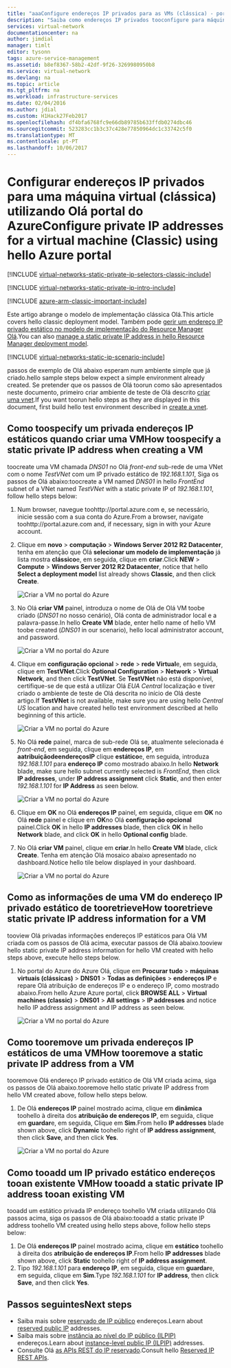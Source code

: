 ```yaml
---
title: "aaaConfigure endereços IP privados para as VMs (clássica) - portal do Azure | Microsoft Docs"
description: "Saiba como endereços IP privados tooconfigure para máquinas virtuais (clássicas) utilizando Olá portal do Azure."
services: virtual-network
documentationcenter: na
author: jimdial
manager: timlt
editor: tysonn
tags: azure-service-management
ms.assetid: b8ef8367-58b2-42df-9f26-3269980950b8
ms.service: virtual-network
ms.devlang: na
ms.topic: article
ms.tgt_pltfrm: na
ms.workload: infrastructure-services
ms.date: 02/04/2016
ms.author: jdial
ms.custom: H1Hack27Feb2017
ms.openlocfilehash: df4bfa6768fc9e66db89785b633ffdb0274dbc46
ms.sourcegitcommit: 523283cc1b3c37c428e77850964dc1c33742c5f0
ms.translationtype: MT
ms.contentlocale: pt-PT
ms.lasthandoff: 10/06/2017
---
```

# <a name="configure-private-ip-addresses-for-a-virtual-machine-classic-using-hello-azure-portal"></a><span data-ttu-id="f17ed-103">Configurar endereços IP privados para uma máquina virtual (clássica) utilizando Olá portal do Azure</span><span class="sxs-lookup"><span data-stu-id="f17ed-103">Configure private IP addresses for a virtual machine (Classic) using hello Azure portal</span></span>

[!INCLUDE [virtual-networks-static-private-ip-selectors-classic-include](../../includes/virtual-networks-static-private-ip-selectors-classic-include.md)]

[!INCLUDE [virtual-networks-static-private-ip-intro-include](../../includes/virtual-networks-static-private-ip-intro-include.md)]

[!INCLUDE [azure-arm-classic-important-include](../../includes/azure-arm-classic-important-include.md)]

<span data-ttu-id="f17ed-104">Este artigo abrange o modelo de implementação clássica Olá.</span><span class="sxs-lookup"><span data-stu-id="f17ed-104">This article covers hello classic deployment model.</span></span> <span data-ttu-id="f17ed-105">Também pode [gerir um endereço IP privado estático no modelo de implementação do Resource Manager Olá](virtual-networks-static-private-ip-arm-pportal.md).</span><span class="sxs-lookup"><span data-stu-id="f17ed-105">You can also [manage a static private IP address in hello Resource Manager deployment model](virtual-networks-static-private-ip-arm-pportal.md).</span></span>

[!INCLUDE [virtual-networks-static-ip-scenario-include](../../includes/virtual-networks-static-ip-scenario-include.md)]

<span data-ttu-id="f17ed-106">passos de exemplo de Olá abaixo esperam num ambiente simple que já criado.</span><span class="sxs-lookup"><span data-stu-id="f17ed-106">hello sample steps below expect a simple environment already created.</span></span> <span data-ttu-id="f17ed-107">Se pretender que os passos de Olá toorun como são apresentados neste documento, primeiro criar ambiente de teste de Olá descrito [criar uma vnet](virtual-networks-create-vnet-classic-pportal.md).</span><span class="sxs-lookup"><span data-stu-id="f17ed-107">If you want toorun hello steps as they are displayed in this document, first build hello test environment described in [create a vnet](virtual-networks-create-vnet-classic-pportal.md).</span></span>

## <a name="how-toospecify-a-static-private-ip-address-when-creating-a-vm"></a><span data-ttu-id="f17ed-108">Como toospecify um privada endereços IP estáticos quando criar uma VM</span><span class="sxs-lookup"><span data-stu-id="f17ed-108">How toospecify a static private IP address when creating a VM</span></span>
<span data-ttu-id="f17ed-109">toocreate uma VM chamada *DNS01* no Olá *front-end* sub-rede de uma VNet com o nome *TestVNet* com um IP privado estático de *192.168.1.101*, Siga os passos de Olá abaixo:</span><span class="sxs-lookup"><span data-stu-id="f17ed-109">toocreate a VM named *DNS01* in hello *FrontEnd* subnet of a VNet named *TestVNet* with a static private IP of *192.168.1.101*, follow hello steps below:</span></span>

1. <span data-ttu-id="f17ed-110">Num browser, navegue toohttp://portal.azure.com e, se necessário, inicie sessão com a sua conta do Azure.</span><span class="sxs-lookup"><span data-stu-id="f17ed-110">From a browser, navigate toohttp://portal.azure.com and, if necessary, sign in with your Azure account.</span></span>
2. <span data-ttu-id="f17ed-111">Clique em **novo** > **computação** > **Windows Server 2012 R2 Datacenter**, tenha em atenção que Olá **selecionar um modelo de implementação** já lista mostra **clássico**e, em seguida, clique em **criar**.</span><span class="sxs-lookup"><span data-stu-id="f17ed-111">Click **NEW** > **Compute** > **Windows Server 2012 R2 Datacenter**, notice that hello **Select a deployment model** list already shows **Classic**, and then click **Create**.</span></span>
   
    ![Criar a VM no portal do Azure](./media/virtual-networks-static-ip-classic-pportal/figure01.png)
3. <span data-ttu-id="f17ed-113">No Olá **criar VM** painel, introduza o nome de Olá de Olá VM toobe criado (*DNS01* no nosso cenário), Olá conta de administrador local e a palavra-passe.</span><span class="sxs-lookup"><span data-stu-id="f17ed-113">In hello **Create VM** blade, enter hello name of hello VM toobe created (*DNS01* in our scenario), hello local administrator account, and password.</span></span>
   
    ![Criar a VM no portal do Azure](./media/virtual-networks-static-ip-classic-pportal/figure02.png)
4. <span data-ttu-id="f17ed-115">Clique em **configuração opcional** > **rede** > **rede Virtual**e, em seguida, clique em **TestVNet**.</span><span class="sxs-lookup"><span data-stu-id="f17ed-115">Click **Optional Configuration** > **Network** > **Virtual Network**, and then click **TestVNet**.</span></span> <span data-ttu-id="f17ed-116">Se **TestVNet** não está disponível, certifique-se de que está a utilizar Olá *EUA Central* localização e tiver criado o ambiente de teste de Olá descrita no início de Olá deste artigo.</span><span class="sxs-lookup"><span data-stu-id="f17ed-116">If **TestVNet** is not available, make sure you are using hello *Central US* location and have created hello test environment described at hello beginning of this article.</span></span>
   
    ![Criar a VM no portal do Azure](./media/virtual-networks-static-ip-classic-pportal/figure03.png)
5. <span data-ttu-id="f17ed-118">No Olá **rede** painel, marca de sub-rede Olá se, atualmente selecionada é *front-end*, em seguida, clique em **endereços IP**, em **aatribuiçãodeendereçosIP** clique **estático**e, em seguida, introduza *192.168.1.101* para **endereço IP** como mostrado abaixo.</span><span class="sxs-lookup"><span data-stu-id="f17ed-118">In hello **Network** blade, make sure hello subnet currently selected is *FrontEnd*, then click **IP addresses**, under **IP address assignment** click **Static**, and then enter *192.168.1.101* for **IP Address** as seen below.</span></span>
   
    ![Criar a VM no portal do Azure](./media/virtual-networks-static-ip-classic-pportal/figure04.png)    
6. <span data-ttu-id="f17ed-120">Clique em **OK** no Olá **endereços IP** painel, em seguida, clique em **OK** no Olá **rede** painel e clique em **OK**no Olá **configuração opcional** painel.</span><span class="sxs-lookup"><span data-stu-id="f17ed-120">Click **OK** in hello **IP addresses** blade, then click **OK** in hello **Network** blade, and click **OK** in hello **Optional config** blade.</span></span>
7. <span data-ttu-id="f17ed-121">No Olá **criar VM** painel, clique em **criar**.</span><span class="sxs-lookup"><span data-stu-id="f17ed-121">In hello **Create VM** blade, click **Create**.</span></span> <span data-ttu-id="f17ed-122">Tenha em atenção Olá mosaico abaixo apresentado no dashboard.</span><span class="sxs-lookup"><span data-stu-id="f17ed-122">Notice hello tile below displayed in your dashboard.</span></span>
   
    ![Criar a VM no portal do Azure](./media/virtual-networks-static-ip-classic-pportal/figure05.png)

## <a name="how-tooretrieve-static-private-ip-address-information-for-a-vm"></a><span data-ttu-id="f17ed-124">Como as informações de uma VM do endereço IP privado estático de tooretrieve</span><span class="sxs-lookup"><span data-stu-id="f17ed-124">How tooretrieve static private IP address information for a VM</span></span>
<span data-ttu-id="f17ed-125">tooview Olá privadas informações endereços IP estáticos para Olá VM criada com os passos de Olá acima, executar passos de Olá abaixo.</span><span class="sxs-lookup"><span data-stu-id="f17ed-125">tooview hello static private IP address information for hello VM created with hello steps above, execute hello steps below.</span></span>

1. <span data-ttu-id="f17ed-126">No portal do Azure do Azure Olá, clique em **Procurar tudo** > **máquinas virtuais (clássicas)** > **DNS01**  >   **Todas as definições** > **endereços IP** e repare Olá atribuição de endereços IP e o endereço IP, como mostrado abaixo.</span><span class="sxs-lookup"><span data-stu-id="f17ed-126">From hello Azure Azure portal, click **BROWSE ALL** > **Virtual machines (classic)** > **DNS01** > **All settings** > **IP addresses** and notice hello IP address assignment and IP address as seen below.</span></span>
   
    ![Criar a VM no portal do Azure](./media/virtual-networks-static-ip-classic-pportal/figure06.png)

## <a name="how-tooremove-a-static-private-ip-address-from-a-vm"></a><span data-ttu-id="f17ed-128">Como tooremove um privada endereços IP estáticos de uma VM</span><span class="sxs-lookup"><span data-stu-id="f17ed-128">How tooremove a static private IP address from a VM</span></span>
<span data-ttu-id="f17ed-129">tooremove Olá endereço IP privado estático de Olá VM criada acima, siga os passos de Olá abaixo.</span><span class="sxs-lookup"><span data-stu-id="f17ed-129">tooremove hello static private IP address from hello VM created above, follow hello steps below.</span></span>

1. <span data-ttu-id="f17ed-130">De Olá **endereços IP** painel mostrado acima, clique em **dinâmica** toohello à direita dos **atribuição de endereços IP**, em seguida, clique em **guardar**e, em seguida, Clique em **Sim**.</span><span class="sxs-lookup"><span data-stu-id="f17ed-130">From hello **IP addresses** blade shown above, click **Dynamic** toohello right of **IP address assignment**, then click **Save**, and then click **Yes**.</span></span>
   
    ![Criar a VM no portal do Azure](./media/virtual-networks-static-ip-classic-pportal/figure07.png)

## <a name="how-tooadd-a-static-private-ip-address-tooan-existing-vm"></a><span data-ttu-id="f17ed-132">Como tooadd um IP privado estático endereços tooan existente VM</span><span class="sxs-lookup"><span data-stu-id="f17ed-132">How tooadd a static private IP address tooan existing VM</span></span>
<span data-ttu-id="f17ed-133">tooadd um estático privada IP endereço toohello VM criada utilizando Olá passos acima, siga os passos de Olá abaixo:</span><span class="sxs-lookup"><span data-stu-id="f17ed-133">tooadd a static private IP address toohello VM created using hello steps above, follow hello steps below:</span></span>

1. <span data-ttu-id="f17ed-134">De Olá **endereços IP** painel mostrado acima, clique em **estático** toohello à direita dos **atribuição de endereços IP**.</span><span class="sxs-lookup"><span data-stu-id="f17ed-134">From hello **IP addresses** blade shown above, click **Static** toohello right of **IP address assignment**.</span></span>
2. <span data-ttu-id="f17ed-135">Tipo *192.168.1.101* para **endereço IP**, em seguida, clique em **guardar**e, em seguida, clique em **Sim**.</span><span class="sxs-lookup"><span data-stu-id="f17ed-135">Type *192.168.1.101* for **IP address**, then click **Save**, and then click **Yes**.</span></span>

## <a name="next-steps"></a><span data-ttu-id="f17ed-136">Passos seguintes</span><span class="sxs-lookup"><span data-stu-id="f17ed-136">Next steps</span></span>
* <span data-ttu-id="f17ed-137">Saiba mais sobre [reservado de IP público](virtual-networks-reserved-public-ip.md) endereços.</span><span class="sxs-lookup"><span data-stu-id="f17ed-137">Learn about [reserved public IP](virtual-networks-reserved-public-ip.md) addresses.</span></span>
* <span data-ttu-id="f17ed-138">Saiba mais sobre [instância ao nível do IP público (ILPIP)](virtual-networks-instance-level-public-ip.md) endereços.</span><span class="sxs-lookup"><span data-stu-id="f17ed-138">Learn about [instance-level public IP (ILPIP)](virtual-networks-instance-level-public-ip.md) addresses.</span></span>
* <span data-ttu-id="f17ed-139">Consulte Olá [as APIs REST do IP reservado](https://msdn.microsoft.com/library/azure/dn722420.aspx).</span><span class="sxs-lookup"><span data-stu-id="f17ed-139">Consult hello [Reserved IP REST APIs](https://msdn.microsoft.com/library/azure/dn722420.aspx).</span></span>

